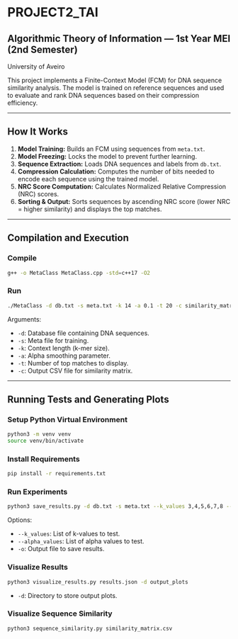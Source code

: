 # PROJECT2_TAI

## Algorithmic Theory of Information — 1st Year MEI (2nd Semester)  
University of Aveiro

This project implements a Finite-Context Model (FCM) for DNA sequence similarity analysis. The model is trained on reference sequences and used to evaluate and rank DNA sequences based on their compression efficiency.

---

## How It Works

1. **Model Training:** Builds an FCM using sequences from `meta.txt`.
2. **Model Freezing:** Locks the model to prevent further learning.
3. **Sequence Extraction:** Loads DNA sequences and labels from `db.txt`.
4. **Compression Calculation:** Computes the number of bits needed to encode each sequence using the trained model.
5. **NRC Score Computation:** Calculates Normalized Relative Compression (NRC) scores.
6. **Sorting & Output:** Sorts sequences by ascending NRC score (lower NRC = higher similarity) and displays the top matches.

---

## Compilation and Execution

### Compile
```bash
g++ -o MetaClass MetaClass.cpp -std=c++17 -O2
```

### Run
```bash
./MetaClass -d db.txt -s meta.txt -k 14 -a 0.1 -t 20 -c similarity_matrix.csv
```

Arguments:
- `-d`: Database file containing DNA sequences.
- `-s`: Meta file for training.
- `-k`: Context length (k-mer size).
- `-a`: Alpha smoothing parameter.
- `-t`: Number of top matches to display.
- `-c`: Output CSV file for similarity matrix.

---

## Running Tests and Generating Plots

### Setup Python Virtual Environment
```bash
python3 -m venv venv
source venv/bin/activate
```

### Install Requirements
```bash
pip install -r requirements.txt
```

### Run Experiments
```bash
python3 save_results.py -d db.txt -s meta.txt --k_values 3,4,5,6,7,8 --alpha_values 0.01,0.1,1.0 -o results.json
```

Options:
- `--k_values`: List of k-values to test.
- `--alpha_values`: List of alpha values to test.
- `-o`: Output file to save results.

### Visualize Results
```bash
python3 visualize_results.py results.json -d output_plots
```

- `-d`: Directory to store output plots.

### Visualize Sequence Similarity
```bash
python3 sequence_similarity.py similarity_matrix.csv
```

